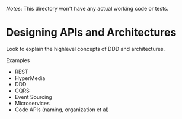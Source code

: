 *Notes*: This directory won't have any actual working code or tests. 

# Designing APIs and Architectures
Look to explain the highlevel concepts of DDD and architectures.

Examples
* REST
* HyperMedia
* DDD
* CQRS
* Event Sourcing
* Microservices
* Code APIs (naming, organization et al)
